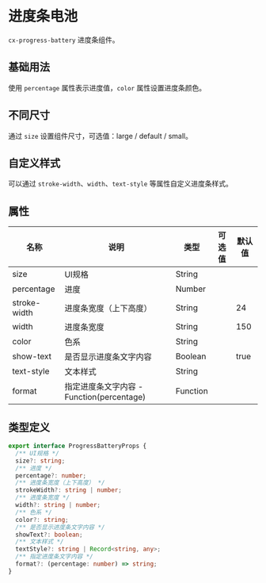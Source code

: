 # 进度条电池

`cx-progress-battery` 进度条组件。

## 基础用法

使用 `percentage` 属性表示进度值，`color` 属性设置进度条颜色。

## 不同尺寸

通过 `size` 设置组件尺寸，可选值：large / default / small。

## 自定义样式

可以通过 `stroke-width`、`width`、`text-style` 等属性自定义进度条样式。

## 属性

| 名称 | 说明 | 类型 | 可选值 | 默认值 |
| -----| --- | -----| --- | ---- |
| size | UI规格 | String | | |
| percentage | 进度 | Number | | |
| stroke-width | 进度条宽度（上下高度） | String | | 24 |
| width | 进度条宽度 | String | | 150 |
| color | 色系 | String | | |
| show-text | 是否显示进度条文字内容 | Boolean | | true |
| text-style | 文本样式 | String | | |
| format | 指定进度条文字内容 - Function(percentage) | Function | | |

## 类型定义

```ts
export interface ProgressBatteryProps {
  /** UI规格 */
  size?: string;
  /** 进度 */
  percentage?: number;
  /** 进度条宽度（上下高度） */
  strokeWidth?: string | number;
  /** 进度条宽度 */
  width?: string | number;
  /** 色系 */
  color?: string;
  /** 是否显示进度条文字内容 */
  showText?: boolean;
  /** 文本样式 */
  textStyle?: string | Record<string, any>;
  /** 指定进度条文字内容 */
  format?: (percentage: number) => string;
}
```

